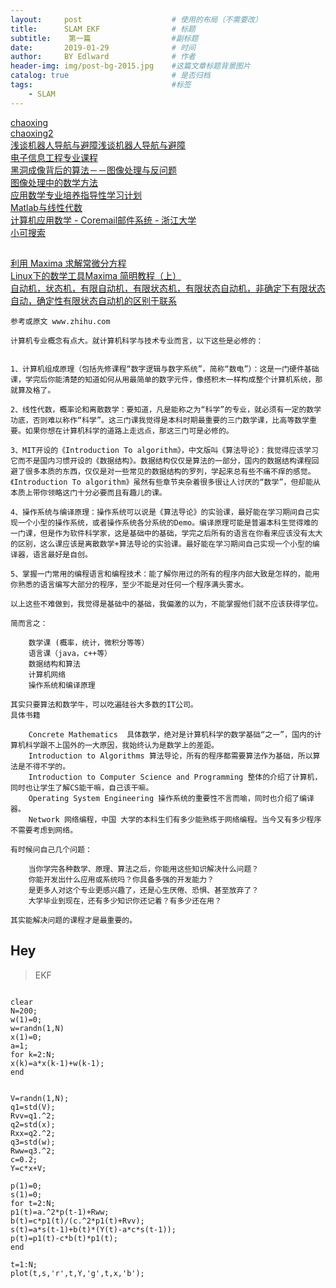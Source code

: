 ```yaml
---
layout:     post                    # 使用的布局（不需要改）
title:      SLAM EKF                # 标题 
subtitle:    第一篇                  #副标题
date:       2019-01-29              # 时间
author:     BY Edlward              # 作者
header-img: img/post-bg-2015.jpg    #这篇文章标题背景图片
catalog: true                       # 是否归档
tags:                               #标签
    - SLAM
---
```


[chaoxing](http://mooc.chaoxing.com/category/08/30/24)  
[chaoxing2](http://59.75.114.218:9080/gnxw/1024.jhtml)  
[浅谈机器人导航与避障浅谈机器人导航与避障](https://www.aiimooc.com/mall/list-htm-active-6-catid-756.html)  
[电子信息工程专业课程](http://www.08nm.com/forum.php?mod=forumdisplay&action=list&fid=143)  
[黑洞成像背后的算法－－图像处理与反问题](https://zhuanlan.zhihu.com/p/62026270)  
[图像处理中的数学方法](http://bicmr.pku.edu.cn/~dongbin/Teaching_files/%E5%9B%BE%E5%83%8F%E5%A4%84%E7%90%86%E4%B8%AD%E7%9A%84%E6%95%B0%E5%AD%A6%E6%96%B9%E6%B3%95-18-19/index.html)  
[应用数学专业培养指导性学习计划](https://math.ustc.edu.cn/new/bencandy.php?fid=43&id=1105)  
[Matlab与线性代数](https://blog.csdn.net/LSGO_MYP/column/info/14095)  
[计算机应用数学 - Coremail邮件系统 - 浙江大学](http://www.cad.zju.edu.cn/home/zhx/csmath/doku.php?id=2017#courselet_on_multivariate_analysis)  
[小可搜索](https://www.xiaokesoso.com/)  

##
[利用 Maxima 求解常微分方程](https://blog.csdn.net/liyuanbhu/article/details/7585405)  
[Linux下的数学工具Maxima 简明教程（上）](http://www.matrix67.com/blog/archives/337)  
[自动机，状态机，有限自动机，有限状态机，有限状态自动机，非确定下有限状态自动，确定性有限状态自动机的区别于联系](https://blog.csdn.net/c601097836/article/details/47040703)  


```
参考或原文 www.zhihu.com 

计算机专业概念有点大。就计算机科学与技术专业而言，以下这些是必修的：


1、计算机组成原理（包括先修课程“数字逻辑与数字系统”，简称“数电”）：这是一门硬件基础课，学完后你能清楚的知道如何从用最简单的数字元件，像搭积木一样构成整个计算机系统，那就算及格了。

2、线性代数，概率论和离散数学：要知道，凡是能称之为“科学”的专业，就必须有一定的数学功底，否则难以称作“科学”。这三门课我觉得是本科时期最重要的三门数学课，比高等数学重要。如果你想在计算机科学的道路上走远点，那这三门可是必修的。

3、MIT开设的《Introduction To algorithm》，中文版叫《算法导论》：我觉得应该学习它而不是国内习惯开设的《数据结构》。数据结构仅仅是算法的一部分，国内的数据结构课程回避了很多本质的东西，仅仅是对一些常见的数据结构的罗列，学起来总有些不痛不痒的感觉。《Introduction To algorithm》虽然有些章节夹杂着很多很让人讨厌的“数学”，但却能从本质上带你领略这门十分必要而且有趣儿的课。

4、操作系统与编译原理：操作系统可以说是《算法导论》的实验课，最好能在学习期间自己实现一个小型的操作系统，或者操作系统各分系统的Demo。编译原理可能是普遍本科生觉得难的一门课，但是作为软件科学家，这是基础中的基础，学完之后所有的语言在你看来应该没有太大的区别，这么课应该是离散数学+算法导论的实验课。最好能在学习期间自己实现一个小型的编译器，语言最好是自创。

5、掌握一门常用的编程语言和编程技术：能了解你用过的所有的程序内部大致是怎样的，能用你熟悉的语言编写大部分的程序，至少不能是对任何一个程序满头雾水。

以上这些不难做到，我觉得是基础中的基础，我偏激的以为，不能掌握他们就不应该获得学位。

简而言之：

    数学课 (概率，统计，微积分等等）
    语言课（java，c++等）
    数据结构和算法
    计算机网络
    操作系统和编译原理

其实只要算法和数学牛，可以吃遍硅谷大多数的IT公司。
具体书籍

    Concrete Mathematics  具体数学，绝对是计算机科学的数学基础“之一”，国内的计算机科学跟不上国外的一大原因，我始终认为是数学上的差距。
    Introduction to Algorithms 算法导论，所有的程序都需要算法作为基础，所以算法是不得不学的。
    Introduction to Computer Science and Programming 整体的介绍了计算机，同时也让学生了解CS能干嘛，自己该干嘛。
    Operating System Engineering 操作系统的重要性不言而喻，同时也介绍了编译器。
    Network 网络编程，中国 大学的本科生们有多少能熟练于网络编程。当今又有多少程序不需要考虑到网络。

有时候问自己几个问题：

    当你学完各种数学、原理、算法之后，你能用这些知识解决什么问题？
    你能开发出什么应用或系统吗？你具备多强的开发能力？
    是更多人对这个专业更感兴趣了，还是心生厌倦、恐惧、甚至放弃了？
    大学毕业到现在，还有多少知识你还记着？有多少还在用？ 

其实能解决问题的课程才是最重要的。

```

## Hey
>EKF

```

clear
N=200;
w(1)=0;
w=randn(1,N)
x(1)=0;
a=1;
for k=2:N;
x(k)=a*x(k-1)+w(k-1);
end


V=randn(1,N);
q1=std(V);
Rvv=q1.^2;
q2=std(x);
Rxx=q2.^2; 
q3=std(w);
Rww=q3.^2;
c=0.2;
Y=c*x+V;

p(1)=0;
s(1)=0;
for t=2:N;
p1(t)=a.^2*p(t-1)+Rww;
b(t)=c*p1(t)/(c.^2*p1(t)+Rvv);
s(t)=a*s(t-1)+b(t)*(Y(t)-a*c*s(t-1));
p(t)=p1(t)-c*b(t)*p1(t);
end

t=1:N;
plot(t,s,'r',t,Y,'g',t,x,'b');
```
